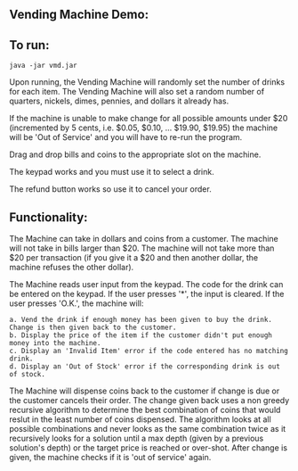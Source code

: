 Vending Machine Demo:
----------------------

To run:
-----------------
    java -jar vmd.jar

Upon running, the Vending Machine will randomly set the number of drinks for each item.
The Vending Machine will also set a random number of quarters, nickels, dimes, pennies, and dollars it already has.

If the machine is unable to make change for all possible amounts under $20 (incremented by 5 cents, i.e. $0.05, $0.10, ... $19.90, $19.95) the machine will be 'Out of Service' and you will have to re-run the program.

Drag and drop bills and coins to the appropriate slot on the machine.

The keypad works and you must use it to select a drink.

The refund button works so use it to cancel your order.

Functionality:
---------------------------------
The Machine can take in dollars and coins from a customer. The machine will not take in bills larger than $20. The machine will not take more than $20 per transaction (if you give it a $20 and then another dollar, the machine refuses the other dollar).

The Machine reads user input from the keypad. The code for the drink can be entered on the keypad. If the user presses '*', the input is cleared. If the user presses 'O.K.', the machine will:

	a. Vend the drink if enough money has been given to buy the drink. Change is then given back to the customer.
	b. Display the price of the item if the customer didn't put enough money into the machine.
	c. Display an 'Invalid Item' error if the code entered has no matching drink.
	d. Display an 'Out of Stock' error if the corresponding drink is out of stock.

The Machine will dispense coins back to the customer if change is due or the customer cancels their order. The change given back uses a non greedy recursive algorithm to determine the best combination of coins that would reslut in the least number of coins dispensed. The algorithm looks at all possible combinations and never looks as the same combination twice as it recursively looks for a solution until a max depth (given by a previous solution's depth) or the target price is reached or over-shot. After change is given, the machine checks if it is 'out of service' again. 
